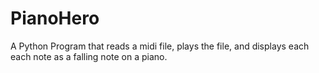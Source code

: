 # PianoHero
A Python Program that reads a midi file, plays the file, and displays each each note as a falling note on a piano.
